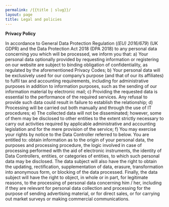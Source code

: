 ```yaml
---
permalink: /{{title | slug}}/
layout: page
title: Legal and policies
---
```

**Privacy Policy**

In accordance to General Data Protection Regulation (*(EU) 2016/679*) (UK GDPR) and the Data Protection Act 2018 (DPA 2018) to any personal data concerning you which will be processed, we inform you that: a) Your personal data optionally provided by requesting information or registering on our website are subject to binding obligation of confidentiality, as regulated by the aforementioned Privacy Codes; b) Your personal data will be exclusively used for our company’s purpose (and that of our its affiliates) to fulfil tax and accounting requirements, including for administrative purposes in addition to information purposes, such as the sending of our information material by electronic mail; c) Providing the requested data is essential to the performance of the required services. Any refusal to provide such data could result in failure to establish the relationship; d) Processing will be carried out both manually and through the use of IT procedures; e) The collected data will not be disseminated; however, some of them may be disclosed to other entities to the extent strictly necessary to carry out activities required by applicable administrative and accounting legislation and for the mere provision of the service; f) You may exercise your rights by notice to the Data Controller referred to below. You are entitled to: obtain information as to the origin of your personal data, the purposes and processing procedure, the logic involved in case of processing performed with the aid of electronic instruments, the identity of Data Controllers, entities, or categories of entities, to which such personal data may be disclosed. The data subject will also have the right to obtain the updating, rectification, supplementation of data, erasure, transformation into anonymous form, or blocking of the data processed. Finally, the data subject will have the right to object, in whole or in part, for legitimate reasons, to the processing of personal data concerning him / her, including if they are relevant for personal data collection and processing for the purpose of sending advertising material, or for direct sales, or for carrying out market surveys or making commercial communications.